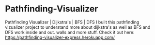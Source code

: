 # Pathfinding-Visualizer
Pathfinding Visualizer | Dijkstra's | BFS | DFS
I built this pathfinding vizualizer project to understand more about dijkstra's as well as BFS and DFS work inside and out.
walls and more stuff. Check it out here: https://pathfinding-visualizer-express.herokuapp.com/
